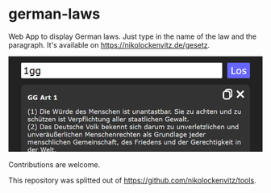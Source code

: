 # german-laws

Web App to display German laws.
Just type in the name of the law and the paragraph.
It's available on https://nikolockenvitz.de/gesetz.

![Screenshot](https://github.com/nikolockenvitz/website/raw/master/projects/img/laws.png)

Contributions are welcome.

This repository was splitted out of https://github.com/nikolockenvitz/tools.
<!-- git filter-branch --tag-name-filter cat --prune-empty --subdirectory-filter <dirname> -- --all -->
